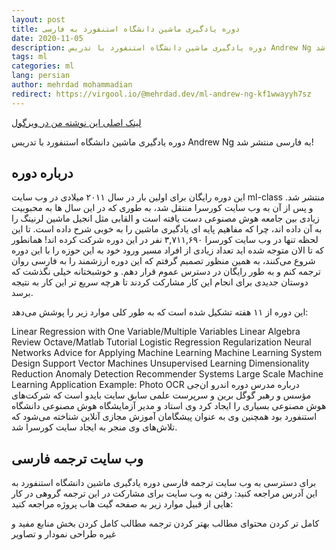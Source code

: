```yaml
---
layout: post
title: دوره یادگیری ماشین دانشگاه استنفورد به فارسی
date: 2020-11-05
description: دوره یادگیری ماشین دانشگاه استنفورد با تدریس Andrew Ng به فارسی منتشر شد!
tags: ml
categories: ml
lang: persian
author: mehrdad mohammadian
redirect: https://virgool.io/@mehrdad.dev/ml-andrew-ng-kf1wwayyh7sz
---
```


[لینک اصلی این نوشته من در ویرگول](https://virgool.io/@mehrdad.dev/ml-andrew-ng-kf1wwayyh7sz)

دوره یادگیری ماشین دانشگاه استنفورد با تدریس Andrew Ng به فارسی منتشر شد!

## درباره دوره

این دوره رایگان برای اولین بار در سال ۲۰۱۱ میلادی در وب سایت ml-class منتشر شد. و پس از آن به وب سایت کورسرا منتقل شد، به طوری که در این سال ها به محبوبیت زیادی بین جامعه هوش مصنوعی دست یافته است و القابی مثل انجیل ماشین لرنینگ را به آن داده اند، چرا که مفاهیم پایه ای یادگیری ماشین را به خوبی شرح داده است. تا این لحظه تنها در وب سایت کورسرا ۳,۷۱۱,۶۹۰ نفر در این دوره شرکت کرده اند! همانطور که تا الان متوجه شده اید تعداد زیادی از افراد مسیر ورود خود به این حوزه را با این دوره شروع می‌کنند، به همین منظور تصمیم گرفتم که این دوره ارزشمند را به فارسی روان ترجمه کنم و به طور رایگان در دسترس عموم قرار دهم. و خوشبختانه خیلی نگذشت که دوستان جدیدی برای انجام این کار مشارکت کردند تا هرچه سریع تر این کار به نتیجه برسد.

این دوره از ۱۱ هفته تشکیل شده است که به طور کلی موارد زیر را پوشش می‌دهد:

Linear Regression with One Variable/Multiple Variables
Linear Algebra Review
Octave/Matlab Tutorial
Logistic Regression
Regularization
Neural Networks
Advice for Applying Machine Learning
Machine Learning System Design
Support Vector Machines
Unsupervised Learning
Dimensionality Reduction
Anomaly Detection
Recommender Systems
Large Scale Machine Learning
Application Example: Photo OCR
درباره مدرس دوره
اندرو ان‌جی مؤسس و رهبر گوگل برین و سرپرست علمی سابق سایت بایدو است که شرکت‌های هوش مصنوعی بسیاری را ایجاد کرد وی استاد و مدیر آزمایشگاه هوش مصنوعی دانشگاه استنفورد بود همچنین وی به عنوان پیشگامان آموزش مجازی آنلاین شناخته می‌شود که تلاش‌های وی منجر به ایجاد سایت کورسرا شد.


## وب سایت ترجمه فارسی

برای دسترسی به وب سایت ترجمه فارسی دوره یادگیری ماشین دانشگاه استنفورد به این آدرس مراجعه کنید: رفتن به وب سایت برای مشارکت در این ترجمه گروهی در کار هایی از قبیل موارد زیر به صفحه گیت هاب پروژه مراجعه کنید:

کامل تر کردن محتوای مطالب
بهتر کردن ترجمه مطالب
کامل کردن بخش منابع مفید و غیره
طراحی نمودار و تصاویر
